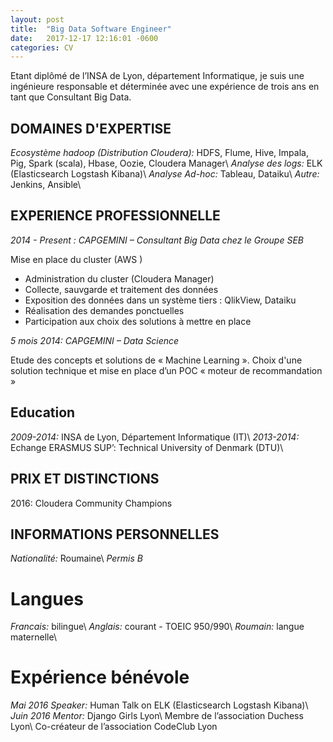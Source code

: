 ```yaml
---
layout: post
title:  "Big Data Software Engineer"
date:   2017-12-17 12:16:01 -0600
categories: CV
---
```


Etant diplômé de l’INSA de Lyon, département Informatique, je suis une ingénieure responsable et déterminée avec une expérience de trois ans en tant que Consultant Big Data. 


## DOMAINES D'EXPERTISE
    

*Ecosystème hadoop (Distribution Cloudera):* HDFS, Flume, Hive, Impala, Pig, Spark (scala), Hbase, Oozie, Cloudera Manager\\
*Analyse des logs:* ELK (Elasticsearch Logstash Kibana)\\
*Analyse Ad-hoc:* Tableau, Dataiku\\
*Autre:* Jenkins, Ansible\\


## EXPERIENCE PROFESSIONNELLE

*2014 - Present : CAPGEMINI – Consultant Big Data chez le Groupe SEB*

Mise en place du cluster (AWS )
-	 Administration du cluster (Cloudera Manager)
-	 Collecte, sauvgarde et traitement des données 
-	 Exposition des données dans un système tiers : QlikView, Dataiku
-	 Réalisation des demandes ponctuelles
-	 Participation aux choix des solutions à mettre en place

*5 mois 2014: CAPGEMINI – Data Science*

Etude des concepts et solutions de « Machine Learning ». Choix d'une solution technique et mise en place d’un POC « moteur de recommandation »


## Education
    
*2009-2014:*              INSA de Lyon, Département Informatique (IT)\\
*2013-2014:*             Echange ERASMUS SUP’: Technical University of Denmark (DTU)\\

## PRIX ET DISTINCTIONS
    
2016:                  Cloudera Community Champions

## INFORMATIONS PERSONNELLES
    
*Nationalité:*         Roumaine\\
*Permis B*

# Langues
    
*Francais:*            bilingue\\
*Anglais:*             courant - TOEIC 950/990\\
*Roumain:*             langue maternelle\\

# Expérience bénévole
    
*Mai 2016 Speaker:*    Human Talk on ELK (Elasticsearch Logstash Kibana)\\
*Juin 2016 Mentor:*    Django Girls Lyon\\
Membre de l’association Duchess Lyon\\
Co-créateur de l’association CodeClub Lyon



